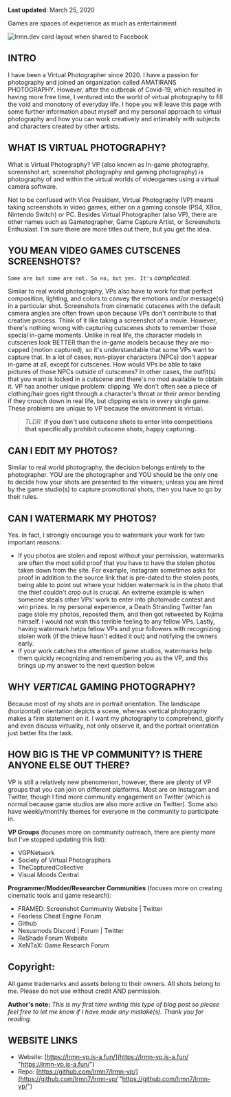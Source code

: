 **Last updated**: March 25, 2020



Games are spaces of experience as much as entertainment

![lrmn.dev card layout when shared to Facebook](https://res.cloudinary.com/lrmn/image/upload/v1685332891/lrmn.dev/lrmn-vp-blog_srglyq.png "Card layout when shared to Facebook")

## INTRO

I have been a Virtual Photographer since 2020. I have a passion for photography and joined an organization called AMATIRANS PHOTOGRAPHY. However, after the outbreak of Covid-19, which resulted in having more free time, I ventured into the world of virtual photography to fill the void and monotony of everyday life. I hope you will leave this page with some further information about myself and my personal approach to virtual photography and how you can work creatively and intimately with subjects and characters created by other artists.

## WHAT IS VIRTUAL PHOTOGRAPHY?

What is Virtual Photography?
VP (also known as In-game photography, screenshot art, screenshot photography and gaming photography) is photography of and within the virtual worlds of videogames using a virtual camera software.

Not to be confused with Vice President, Virtual Photography (VP) means taking screenshots in video games, either on a gaming console (PS4, XBox, Nintendo Switch) or PC. Besides Virtual Photographer (also VP), there are other names such as Gametographer, Game Capture Artist, or Screenshots Enthusiast. I'm sure there are more titles out there, but you get the idea.

## YOU MEAN VIDEO GAMES CUTSCENES SCREENSHOTS?

`Some are but some are not. So no, but yes. It's` *complicated*.

Similar to real world photography, VPs also have to work for that perfect composition, lighting, and colors to convey the emotions and/or message(s) in a particular shot. Screenshots from cinematic cutscenes with the default camera angles are often frown upon because VPs don't contribute to that creative process. Think of it like taking a screenshot of a movie. However, there's nothing wrong with capturing cutscenes shots to remember those special in-game moments. Unlike in real life, the character models in cutscenes look BETTER than the in-game models because they are mo-capped (motion captured), so it's understandable that some VPs want to capture that. In a lot of cases, non-player characters (NPCs) don't appear in-game at all, except for cutscenes. How would VPs be able to take pictures of those NPCs outside of cutscenes? In other cases, the outfit(s) that you want is locked in a cutscene and there's no mod available to obtain it. VP has another unique problem: clipping. We don't often see a piece of clothing/hair goes right through a character's throat or their armor bending if they crouch down in real life, but clipping exists in every single game. These problems are unique to VP because the environment is virtual.

> *TLDR:* **if you don't use cutscene shots to enter into competitions that specifically prohibit cutscene shots, happy capturing.**

## CAN I EDIT MY PHOTOS?

Similar to real world photography, the decision belongs entirely to the photographer. YOU are the photographer and YOU should be the only one to decide how your shots are presented to the viewers; unless you are hired by the game studio(s) to capture promotional shots, then you have to go by their rules.

## CAN I WATERMARK MY PHOTOS?

Yes. In fact, I strongly encourage you to watermark your work for two important reasons:

- If you photos are stolen and repost without your permission, watermarks are often the most solid proof that you have to have the stolen photos taken down from the site. For example, Instagram sometimes asks for proof in addition to the source link that is pre-dated to the stolen posts, being able to point out where your hidden watermark is in the photo that the thief couldn't crop out is crucial. An extreme example is when someone steals other VPs' work to enter into photomode contest and win prizes. In my personal experience, a Death Stranding Twitter fan page stole my photos, reposted them, and then got retweeted by Kojima himself. I would not wish this terrible feeling to any fellow VPs. Lastly, having watermark helps fellow VPs and your followers with recognizing stolen work (if the thieve hasn't edited it out) and notifying the owners early. 
- If your work catches the attention of game studios, watermarks help them quickly recognizing and remembering you as the VP, and this brings up my answer to the next question below.

## WHY *VERTICAL* GAMING PHOTOGRAPHY?

Because most of my shots are in portrait orientation. The landscape (horizontal) orientation depicts a scene, whereas vertical photography makes a firm statement on it. I want my photography to comprehend, glorify and even discuss virtuality, not only observe it, and the portrait orientation just better fits the task.

## HOW BIG IS THE VP COMMUNITY? IS THERE ANYONE ELSE OUT THERE?

VP is still a relatively new phenomenon, however, there are plenty of VP groups that you can join on different platforms. Most are on Instagram and Twitter, though I find more community engagement on Twitter (which is normal because game studios are also more active on Twitter). Some also have weekly/monthly themes for everyone in the community to participate in.

**VP Groups** (focuses more on community outreach, there are plenty more but I've stopped updating this list):
- VGPNetwork 
- Society of Virtual Photographers
- TheCapturedCollective
- Visual Moods Central

**Programmer/Modder/Researcher Communities** (focuses more on creating cinematic tools and game research):
- FRAMED: Screenshot Community Website | Twitter
- Fearless Cheat Engine Forum
- Github
- Nexusmods Discord | Forum | Twitter
- ReShade Forum Website
- XeNTaX: Game Research Forum

## Copyright:

All game trademarks and assets belong to their owners. All shots belong to me. Please do not use without credit AND permission.

**Author's note:** *This is my first time writing this type of blog post so please feel free to let me know if I have made any mistake(s). Thank you for reading.*

## WEBSITE LINKS

- Website: [https://lrmn-vp.is-a.fun/](https://lrmn-vp.is-a.fun/ "https://lrmn-vp.is-a.fun/")
- Repo: [https://github.com/lrmn7/lrmn-vp/](https://github.com/lrmn7/lrmn-vp/ "https://github.com/lrmn7/lrmn-vp/")
